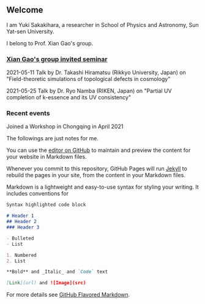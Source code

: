 ## Welcome

I am Yuki Sakakihara, a researcher in School of Physics and Astronomy, Sun Yat-sen University.

I belong to Prof. Xian Gao's group.

### [Xian Gao's group invited seminar](https://yuki-sakakihara.github.io/invited_seminars)

2021-05-11 Talk by Dr. Takashi Hiramatsu (Rikkyo University, Japan) on "Field-theoretic simulations of topological defects in cosmology"

2021-05-25 Talk by Dr. Ryo Namba (RIKEN, Japan) on "Partial UV completion of k-essence and its UV consistency"

### Recent events

Joined a Workshop in Chongqing in April 2021

The followings are just notes for me.

You can use the [editor on GitHub](https://github.com/yuki-sakakihara/yuki-sakakihara.github.io/edit/main/index.md) to maintain and preview the content for your website in Markdown files.

Whenever you commit to this repository, GitHub Pages will run [Jekyll](https://jekyllrb.com/) to rebuild the pages in your site, from the content in your Markdown files.

Markdown is a lightweight and easy-to-use syntax for styling your writing. It includes conventions for

```markdown
Syntax highlighted code block

# Header 1
## Header 2
### Header 3

- Bulleted
- List

1. Numbered
2. List

**Bold** and _Italic_ and `Code` text

[Link](url) and ![Image](src)
```

For more details see [GitHub Flavored Markdown](https://guides.github.com/features/mastering-markdown/).


